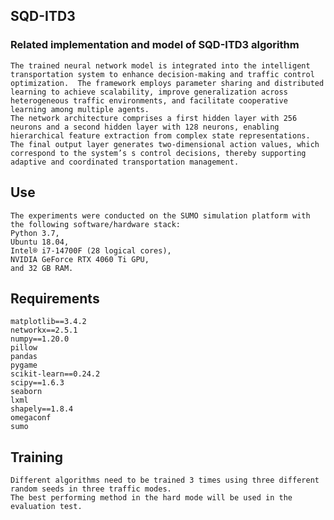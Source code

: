 ## SQD-ITD3
### Related implementation and model of SQD-ITD3 algorithm
	The trained neural network model is integrated into the intelligent transportation system to enhance decision-making and traffic control optimization.  The framework employs parameter sharing and distributed learning to achieve scalability, improve generalization across heterogeneous traffic environments, and facilitate cooperative learning among multiple agents.  
	The network architecture comprises a first hidden layer with 256 neurons and a second hidden layer with 128 neurons, enabling hierarchical feature extraction from complex state representations.  The final output layer generates two-dimensional action values, which correspond to the system’s s control decisions, thereby supporting adaptive and coordinated transportation management.
## Use
	The experiments were conducted on the SUMO simulation platform with the following software/hardware stack: 
	Python 3.7,
	Ubuntu 18.04,
	Intel® i7-14700F (28 logical cores),
	NVIDIA GeForce RTX 4060 Ti GPU, 
	and 32 GB RAM.
## Requirements
	matplotlib==3.4.2
	networkx==2.5.1
	numpy==1.20.0
	pillow
	pandas
	pygame
	scikit-learn==0.24.2
	scipy==1.6.3
	seaborn
	lxml
	shapely==1.8.4
	omegaconf
	sumo
## Training
	Different algorithms need to be trained 3 times using three different random seeds in three traffic modes. 
	The best performing method in the hard mode will be used in the evaluation test.
